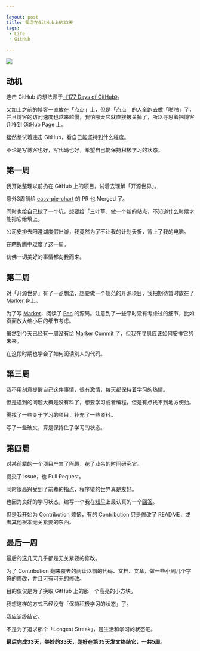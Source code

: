 ```yaml
---

layout: post
title: 我泡在GitHub上的33天
tags:
 - Life
 - GitHub

---
```


![](http://www.linkgod.net/media/files/33-Days-of-GitHub/33-Days-of-GitHub.png)

## 动机

连击 GitHub 的想法源于[《177 Days of GitHub》](https://ryanseys.com/blog/177-days-of-github)。

又加上之前的博客一直放在「点点」上，但是「点点」的人全跑去做「啪啪」了，并且博客的访问速度也越来越慢，我怕哪天它就直接被关掉了，所以寻思着把博客迁移到 GitHub Page 上。

猛然想试着连击 GitHub，看自己能坚持到什么程度。

不论是写博客也好，写代码也好，希望自己能保持积极学习的状态。

## 第一周

我开始整理以前扔在 GitHub 上的项目，试着去理解「开源世界」。

意外3周前给 [easy-pie-chart](https://github.com/rendro/easy-pie-chart) 的 PR 也 Merged 了。

同时也给自己挖了一个坑，想要给「三叶草」做一个新的站点，不知道什么时候才能把它给填上。

公司安排去阳澄湖度假出游，我竟然为了不让我的计划夭折，背上了我的电脑。

在瞎折腾中过度了这一周。

仿佛一切美好的事情都向我而来。

## 第二周

对「开源世界」有了一点想法，想要做一个规范的开源项目，我把期待暂时放在了 [Marker](https://github.com/linkgod/marker) 身上。

为了写 [Marker](https://github.com/linkgod/marker)，阅读了 [Pen](https://github.com/sofish/pen) 的源码。注意到了一些平时没有考虑过的细节，比如页面放大缩小后的细节考虑。

虽然到今天已经有一周没有给 [Marker](https://github.com/linkgod/marker) Commit 了，但我在寻思应该如何安排它的未来。

在这段时期也学会了如何阅读别人的代码。

## 第三周

我不用刻意提醒自己这件事情，很有激情，每天都保持着学习的热情。

但是遇到的问题大概是没有料了，想要学习或者编程，但是有点找不到地方使劲。

需找了一些关于学习的项目，补充了一些资料。

写了一些破文，算是保持住了学习的状态。

## 第四周

对某前辈的一个项目产生了兴趣，花了业余的时间研究它。

提交了 issue，也 Pull Request。

同时很高兴受到了前辈的指点，程序猿的世界真是友好。

也因为良好的学习状态，编写一个我在[知乎](http://www.zhihu.com)上最认真的一个[回答](http://www.zhihu.com/question/22319577/answer/21017601)。

但是我开始为 Contribution 烦恼，有的 Contribution 只是修改了 README，或者其他根本无关紧要的东西。

## 最后一周

最后的这几天几乎都是无关紧要的修改。

为了 Contribution 翻来覆去的阅读以前的代码、文档、文章，做一些小到几个字符的修改，并且可有可无的修改。

目的仅仅是为了换取 GitHub 上的那一个高亮的小方块。

我想这样的方式已经没有「保持积极学习的状态」了。

我应该终结它。

不是为了追求那个「Longest Streak」，是生活和学习的状态吧。

**最后完成33天，美妙的33天，刚好在第35天发文终结它，一共5周。**